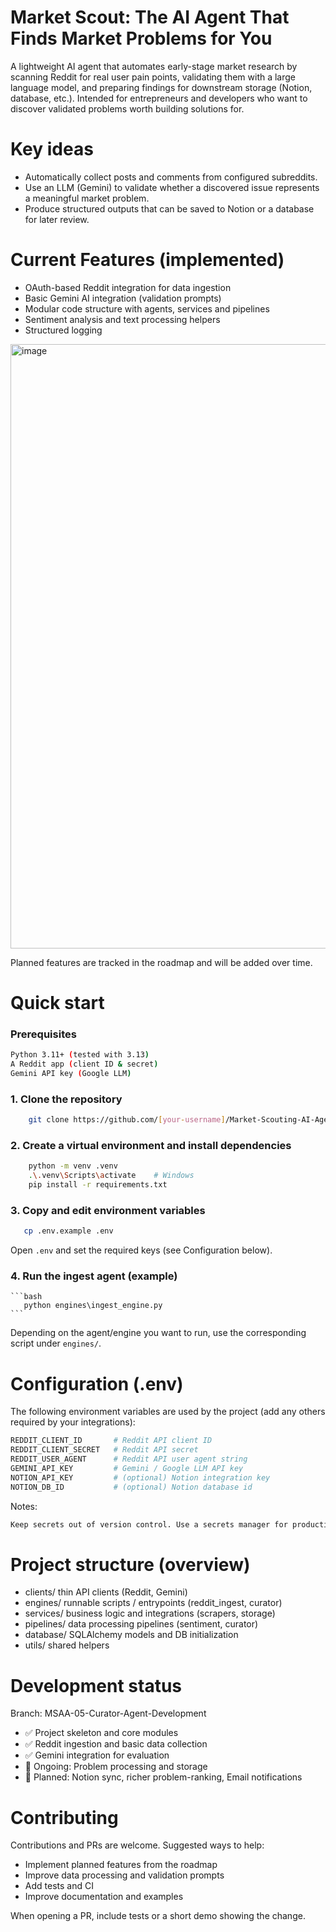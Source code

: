 # Market Scout: The AI Agent That Finds Market Problems for You

A lightweight AI agent that automates early-stage market research by scanning Reddit for real user pain points, validating them with a large language model, and preparing findings for downstream storage (Notion, database, etc.). Intended for entrepreneurs and developers who want to discover validated problems worth building solutions for.

# Key ideas

- Automatically collect posts and comments from configured subreddits.
- Use an LLM (Gemini) to validate whether a discovered issue represents a meaningful market problem.
- Produce structured outputs that can be saved to Notion or a database for later review.

# Current Features (implemented)

- OAuth-based Reddit integration for data ingestion
- Basic Gemini AI integration (validation prompts)
- Modular code structure with agents, services and pipelines
- Sentiment analysis and text processing helpers
- Structured logging</br>
<img width="1832" height="967" alt="image" src="https://github.com/user-attachments/assets/334da5c1-31af-4c92-85b0-3930b28cc464" />


Planned features are tracked in the roadmap and will be added over time.


# Quick start

### Prerequisites
```bash
Python 3.11+ (tested with 3.13)
A Reddit app (client ID & secret)
Gemini API key (Google LLM)
```

### 1. Clone the repository

```bash
    git clone https://github.com/[your-username]/Market-Scouting-AI-Agent.git
   ```

### 2. Create a virtual environment and install dependencies

```bash
    python -m venv .venv
    .\.venv\Scripts\activate    # Windows
    pip install -r requirements.txt
```

### 3. Copy and edit environment variables

```bash
   cp .env.example .env
```

Open `.env` and set the required keys (see Configuration below).

### 4. Run the ingest agent (example)

    ```bash
       python engines\ingest_engine.py
    ```

Depending on the agent/engine you want to run, use the corresponding script under `engines/`.


# Configuration (.env)

The following environment variables are used by the project (add any others required by your integrations):

``` bash
REDDIT_CLIENT_ID       # Reddit API client ID
REDDIT_CLIENT_SECRET   # Reddit API secret
REDDIT_USER_AGENT      # Reddit API user agent string
GEMINI_API_KEY         # Gemini / Google LLM API key
NOTION_API_KEY         # (optional) Notion integration key
NOTION_DB_ID           # (optional) Notion database id
```

Notes:
```bash
Keep secrets out of version control. Use a secrets manager for production.
```

# Project structure (overview)

- clients/        thin API clients (Reddit, Gemini)
- engines/        runnable scripts / entrypoints (reddit_ingest, curator)
- services/       business logic and integrations (scrapers, storage)
- pipelines/      data processing pipelines (sentiment, curator)
- database/       SQLAlchemy models and DB initialization
- utils/          shared helpers

# Development status

Branch: MSAA-05-Curator-Agent-Development

- ✅ Project skeleton and core modules
- ✅ Reddit ingestion and basic data collection
- ✅ Gemini integration for evaluation
- 🔄 Ongoing: Problem processing and storage
- 📝 Planned: Notion sync, richer problem-ranking, Email notifications


# Contributing

Contributions and PRs are welcome. Suggested ways to help:
- Implement planned features from the roadmap
- Improve data processing and validation prompts
- Add tests and CI
- Improve documentation and examples

When opening a PR, include tests or a short demo showing the change.

